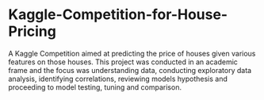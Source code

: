 # Kaggle-Competition-for-House-Pricing
A Kaggle Competition aimed at predicting the price of houses given various features on those houses. This project was conducted in an academic frame and the focus was understanding data, conducting exploratory data analysis, identifying correlations, reviewing models hypothesis and proceeding to model testing, tuning and comparison.
